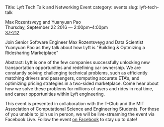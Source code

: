 Title: Lyft Tech Talk and Networking Event
category: events
slug: lyft-tech-talk

Max Rozentsveyg and Yuanyuan Pao<br/>
Thursday, September 22 2016 — 2:00pm–4:00pm<br/>
[37-212](http://whereis.mit.edu/?go=37)

Join Senior Software Engineer Max Rozentsveyg and Data Scientist Yuanyuan Pao as they talk about how Lyft is "Building & Optmizing a Ridesharing Marketplace"

Abstract: Lyft is one of the few companies successfully unlocking new transportation opportunities and redefining car ownership. We are constantly solving challenging technical problems, such as efficiently matching drivers and passengers, computing accurate ETA’s, and optimizing pricing strategies in a two-sided marketplace. Come hear about how we solve these problems for millions of users and rides in real time, and career opportunities within Lyft engineering.

This event is presented in collaboration with the T-Club and the MIT Association of Computational Science and Engineering Students. For those of you unable to join us in person, we will be live-streaming the event via Facebook Live. Follow the event [on Facebook](https://www.facebook.com/events/520340474828118/#) to stay up to date!